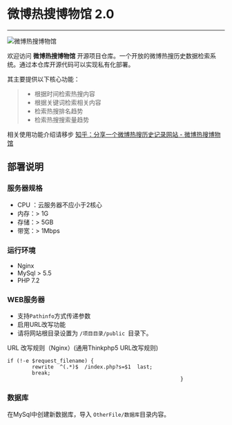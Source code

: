 # 微博热搜博物馆 2.0

------

![微博热搜博物馆](https://pic4.zhimg.com/v2-6fbff11cb4d1fc143edabcf1e33ede8e_1440w.jpg)

欢迎访问 **微博热搜博物馆** 开源项目仓库。一个开放的微博热搜历史数据检索系统。通过本仓库开源代码可以实现私有化部署。

其主要提供以下核心功能：

> * 根据时间检索热搜内容
> * 根据关键词检索相关内容
> * 检索热搜排名趋势
> * 检索热搜搜索量趋势

相关使用功能介绍请移步  [知乎：分享一个微博热搜历史记录网站 - 微博热搜博物馆]( https://zhuanlan.zhihu.com/p/133192873)  

##  部署说明

### 服务器规格

* CPU ：云服务器不应小于2核心 
* 内存：> 1G
* 存储：> 5GB
* 带宽：> 1Mbps

###  运行环境

* Nginx 
* MySql > 5.5
* PHP  7.2

###  WEB服务器 

* 支持`Pathinfo`方式传递参数
* 启用URL改写功能
* 请将网站根目录设置为 `/项目目录/public `目录下。

URL 改写规则（Nginx）(通用Thinkphp5 URL改写规则)

```
if (!-e $request_filename) { 
        rewrite  ^(.*)$  /index.php?s=$1  last; 
        break;   
														} 
```

###  数据库

在MySql中创建新数据库，导入 `OtherFile/数据库`目录内容。

